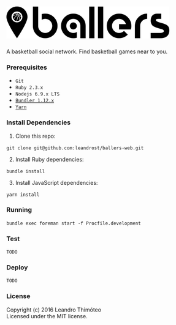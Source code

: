 # ![Ballers](media/logo.png)

A basketball social network. Find basketball games near to you.

### Prerequisites
* `Git`
* `Ruby 2.3.x`
* `Nodejs 6.9.x LTS`
* [`Bundler 1.12.x`](http://bundler.io/)
* [`Yarn`](https://yarnpkg.com/)

### Install Dependencies
1. Clone this repo:
```
git clone git@github.com:leandrost/ballers-web.git
```
2. Install Ruby dependencies:
```
bundle install
```
3. Install JavaScript dependencies:
```
yarn install
```

### Running
```
bundle exec foreman start -f Procfile.development
```

### Test
```
TODO
```

### Deploy
```
TODO
```

### License

Copyright (c) 2016 Leandro Thimóteo<br/>
Licensed under the MIT license.
